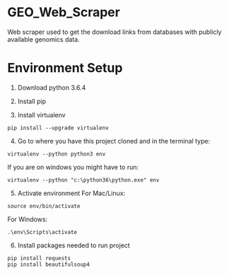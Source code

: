# GEO_Web_Scraper
Web scraper used to get the download links from databases with publicly available genomics data.

# Environment Setup
1. Download python 3.6.4

2. Install pip

3. Install virtualenv
```
pip install --upgrade virtualenv
```
4. Go to where you have this project cloned and in the terminal type:
```
virtualenv --python python3 env
```
If you are on windows you might have to run:
```
virtualenv --python "c:\python36\python.exe" env
```
5. Activate environment
For Mac/Linux:
```
source env/bin/activate
```
For Windows:
```
.\env\Scripts\activate
```
6. Install packages needed to run project
```
pip install requests
pip install beautifulsoup4
```
